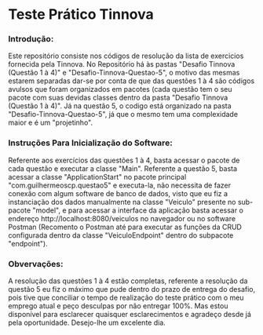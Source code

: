 # Teste Prático Tinnova

### Introdução:

Este repositório consiste nos códigos de resolução da lista de exercicios fornecida pela Tinnova. No Repositório há às pastas "Desafio Tinnova (Questão 1 à 4)" e "Desafio-Tinnova-Questao-5", o motivo das mesmas estarem separadas dar-se por conta de que das questões 1 à 4 são códigos avulsos que foram organizados em pacotes (cada questão tem o seu pacote com suas devidas classes dentro da pasta "Desafio Tinnova (Questão 1 à 4)". Já na questão 5, o codigo está organizado na pasta "Desafio-Tinnova-Questao-5", já que o mesmo tem uma complexidade maior e é um "projetinho".

### Instruções Para Inicialização do Software:

Referente aos exercícios das questões 1 à 4, basta acessar o pacote de cada questão e executar a classe "Main". Referente a questão 5, basta acessar a classe "ApplicationStart" no pacote principal "com.guilhermeoscp.questao5" e executa-la, não necessita de fazer conexão com algum software de banco de dados, visto que eu fiz a instanciação dos dados manualmente na classe "Veiculo" presente no sub-pacote "model", e para acessar a interface da aplicação basta acessar o endereço http://localhost:8080/veiculos no navegador ou no software Postman (Recomento o Postman até para executar as funções da CRUD configurada dentro da classe "VeiculoEndpoint" dentro do subpacote "endpoint").

### Obvervações:

A resolução das questões 1 à 4 estão completas, referente a resolução da questão 5 eu fiz o máximo que pude dentro do prazo de entrega do desafio, pois tive que conciliar o tempo de realização do teste prático com o meu emprego atual e peço desculpas por não entregar 100%. Mas estou disponível para esclarecer quaisquer esclarecimentos e agradeço desde já pela oportunidade. Desejo-lhe um excelente dia.
